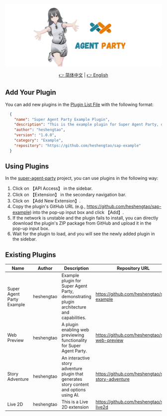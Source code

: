 ![image](img/agent_party.png)

<div align="center">
  <a href="./README_ZH.md">👉 简体中文</a> |
  <a href="./README.md">👉 English</a>
</div>

## Add Your Plugin  

You can add new plugins in the [Plugin List File](/plugins.json) with the following format:  

```json  
  {  
    "name": "Super Agent Party Example Plugin",  
    "description": "This is the example plugin for Super Agent Party, demonstrating the plugin architecture and capabilities.",  
    "author": "heshengtao",  
    "version": "1.0.0",  
    "category": "Example",  
    "repository": "https://github.com/heshengtao/sap-example"  
  }  
```  

## Using Plugins  

In the [super-agent-party](https://github.com/heshengtao/super-agent-party) project, you can use plugins in the following way:  

1. Click on 【API Access】 in the sidebar.  
2. Click on 【Extension】 in the secondary navigation bar.  
3. Click on 【Add New Extension】.  
4. Copy the plugin's GitHub URL (e.g., https://github.com/heshengtao/sap-example) into the pop-up input box and click 【Add】.  
5. If the network is unstable and the plugin fails to install, you can directly download the plugin's ZIP package from GitHub and upload it in the pop-up input box.  
6. Wait for the plugin to load, and you will see the newly added plugin in the sidebar.

## Existing Plugins

| Name                  | Author            | Description                                                        | Repository URL                                   |
|-----------------------|-------------------|--------------------------------------------------------------------|--------------------------------------------------|
| Super Agent Party Example | heshengtao        | Example plugin for Super Agent Party, demonstrating plugin architecture and capabilities. | https://github.com/heshengtao/sap-example        |
| Web Preview           | heshengtao        | A plugin enabling web previewing functionality for Super Agent Party. | https://github.com/heshengtao/sap-web-preview    |
| Story Adventure       | heshengtao | An interactive story adventure plugin that generates story content and options using AI. | https://github.com/heshengtao/sap-story-adventure |
| Live 2D      | heshengtao  | This is a Live 2D extension                   | https://github.com/heshengtao/sap-live2d  |